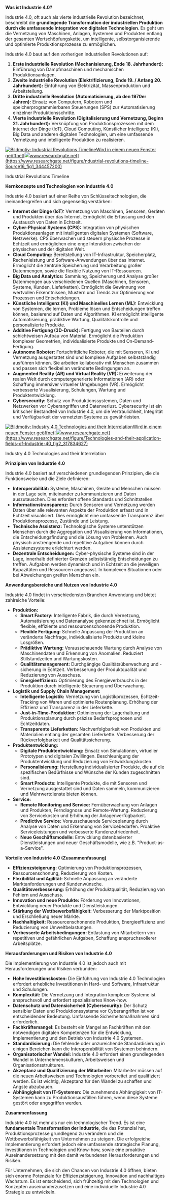 
**Was ist Industrie 4.0?**

Industrie 4.0, oft auch als vierte industrielle Revolution bezeichnet, beschreibt die **grundlegende Transformation der industriellen Produktion durch die umfassende Integration von digitalen Technologien**. Es geht um die Vernetzung von Maschinen, Anlagen, Systemen und Produkten entlang der gesamten Wertschöpfungskette, um intelligente, selbstorganisierende und optimierte Produktionsprozesse zu ermöglichen.

Industrie 4.0 baut auf den vorherigen industriellen Revolutionen auf:

1. **Erste industrielle Revolution (Mechanisierung, Ende 18. Jahrhundert):** Einführung von Dampfmaschinen und mechanischen Produktionsanlagen.
2. **Zweite industrielle Revolution (Elektrifizierung, Ende 19. / Anfang 20. Jahrhundert):** Einführung von Elektrizität, Massenproduktion und Arbeitsteilung.
3. **Dritte industrielle Revolution (Automatisierung, ab den 1970er Jahren):** Einsatz von Computern, Robotern und speicherprogrammierbaren Steuerungen (SPS) zur Automatisierung einzelner Produktionsschritte.
4. **Vierte industrielle Revolution (Digitalisierung und Vernetzung, Beginn 21. Jahrhundert):** Verknüpfung von Produktionsprozessen mit dem Internet der Dinge (IoT), Cloud Computing, Künstlicher Intelligenz (KI), Big Data und anderen digitalen Technologien, um eine umfassende Vernetzung und intelligente Produktion zu realisieren.

[![Bildmotiv: Industrial Revolutions Timeline](https://encrypted-tbn2.gstatic.com/images?q=tbn:ANd9GcQOm5HuiWywMV61DfYN5NNu5uhQcx-3dBziAms6-KX6VLBX4cU9mmByx6fV7Go2)Wird in einem neuen Fenster geöffnet](https://www.researchgate.net/figure/ndustrial-revolutions-timeline-Source16_fig1_344457200)[![](https://encrypted-tbn0.gstatic.com/favicon-tbn?q=tbn:ANd9GcQHnHFqVlgn9GP_QNJZJqp5p4tCYLbsP3aagcGHhOG1R5B49YpECY11Ifpa36Xt9B7B7i5sptMSQYILbaYUaLXDbBCp19SJHEuOmPv3eRw)www.researchgate.net](https://www.researchgate.net/figure/ndustrial-revolutions-timeline-Source16_fig1_344457200)

Industrial Revolutions Timeline

**Kernkonzepte und Technologien von Industrie 4.0**

Industrie 4.0 basiert auf einer Reihe von Schlüsseltechnologien, die ineinandergreifen und sich gegenseitig verstärken:

- **Internet der Dinge (IoT):** Vernetzung von Maschinen, Sensoren, Geräten und Produkten über das Internet. Ermöglicht die Erfassung und den Austausch von Daten in Echtzeit.
- **Cyber-Physical Systems (CPS):** Integration von physischen Produktionsanlagen mit intelligenten digitalen Systemen (Software, Netzwerke). CPS überwachen und steuern physische Prozesse in Echtzeit und ermöglichen eine enge Interaktion zwischen der physischen und der digitalen Welt.
- **Cloud Computing:** Bereitstellung von IT-Infrastruktur, Speicherplatz, Rechenleistung und Software-Anwendungen über das Internet. Ermöglicht die zentrale Speicherung und Verarbeitung großer Datenmengen, sowie die flexible Nutzung von IT-Ressourcen.
- **Big Data und Analytics:** Sammlung, Speicherung und Analyse großer Datenmengen aus verschiedenen Quellen (Maschinen, Sensoren, Systeme, Kunden, Lieferketten). Ermöglicht die Gewinnung von wertvollen Erkenntnissen, Mustern und Trends zur Optimierung von Prozessen und Entscheidungen.
- **Künstliche Intelligenz (KI) und Maschinelles Lernen (ML):** Entwicklung von Systemen, die lernen, Probleme lösen und Entscheidungen treffen können, basierend auf Daten und Algorithmen. KI ermöglicht intelligente Automatisierung, prädiktive Wartung, Qualitätskontrolle und personalisierte Produkte.
- **Additive Fertigung (3D-Druck):** Fertigung von Bauteilen durch schichtweisen Aufbau von Material. Ermöglicht die Produktion komplexer Geometrien, individualisierte Produkte und On-Demand-Fertigung.
- **Autonome Roboter:** Fortschrittliche Roboter, die mit Sensoren, KI und Vernetzung ausgestattet sind und komplexe Aufgaben selbstständig ausführen können. Sie arbeiten kollaborativ mit Menschen zusammen und passen sich flexibel an veränderte Bedingungen an.
- **Augmented Reality (AR) und Virtual Reality (VR):** Erweiterung der realen Welt durch computergenerierte Informationen (AR) oder Schaffung immersiver virtueller Umgebungen (VR). Ermöglicht verbesserte Visualisierung, Schulungen, Wartung und Produktentwicklung.
- **Cybersecurity:** Schutz von Produktionssystemen, Daten und Netzwerken vor Cyberangriffen und Datenverlust. Cybersecurity ist ein kritischer Bestandteil von Industrie 4.0, um die Vertraulichkeit, Integrität und Verfügbarkeit der vernetzten Systeme zu gewährleisten.

[![Bildmotiv: Industry 4.0 Technologies and their Interrelation](https://encrypted-tbn3.gstatic.com/images?q=tbn:ANd9GcSCwHmE3SsHBXMfWNs7CjvVjWyyzx7pnYrOMcLVNTkdbU1Xme0cU4c7eEaaM4Ma)Wird in einem neuen Fenster geöffnet](https://www.researchgate.net/figure/Technologies-and-their-application-fields-of-Industrie-40_fig2_317834627)[![](https://encrypted-tbn0.gstatic.com/favicon-tbn?q=tbn:ANd9GcQHnHFqVlgn9GP_QNJZJqp5p4tCYLbsP3aagcGHhOG1R5B49YpECY11Ifpa36Xt9B7B7i5sptMSQYILbaYUaLXDbBCp19SJHEuOmPv3eRw)www.researchgate.net](https://www.researchgate.net/figure/Technologies-and-their-application-fields-of-Industrie-40_fig2_317834627)

Industry 4.0 Technologies and their Interrelation

**Prinzipien von Industrie 4.0**

Industrie 4.0 basiert auf verschiedenen grundlegenden Prinzipien, die die Funktionsweise und die Ziele definieren:

- **Interoperabilität:** Systeme, Maschinen, Geräte und Menschen müssen in der Lage sein, miteinander zu kommunizieren und Daten auszutauschen. Dies erfordert offene Standards und Schnittstellen.
- **Informationstransparenz:** Durch Sensoren und Vernetzung werden Daten über alle relevanten Aspekte der Produktion erfasst und in Echtzeit visualisiert. Dies ermöglicht eine umfassende Transparenz über Produktionsprozesse, Zustände und Leistung.
- **Technische Assistenz:** Technologische Systeme unterstützen Menschen durch die Aggregation und Visualisierung von Informationen, die Entscheidungsfindung und die Lösung von Problemen. Auch physisch anstrengende und repetitive Aufgaben können durch Assistenzsysteme erleichtert werden.
- **Dezentrale Entscheidungen:** Cyber-physische Systeme sind in der Lage, innerhalb definierter Grenzen selbstständig Entscheidungen zu treffen. Aufgaben werden dynamisch und in Echtzeit an die jeweiligen Kapazitäten und Ressourcen angepasst. In komplexen Situationen oder bei Abweichungen greifen Menschen ein.

**Anwendungsbereiche und Nutzen von Industrie 4.0**

Industrie 4.0 findet in verschiedensten Branchen Anwendung und bietet zahlreiche Vorteile:

- **Produktion:**
    - **Smart Factory:** Intelligente Fabrik, die durch Vernetzung, Automatisierung und Datenanalyse gekennzeichnet ist. Ermöglicht flexible, effiziente und ressourcenschonende Produktion.
    - **Flexible Fertigung:** Schnelle Anpassung der Produktion an veränderte Nachfrage, individualisierte Produkte und kleine Losgrößen.
    - **Prädiktive Wartung:** Vorausschauende Wartung durch Analyse von Maschinendaten und Erkennung von Anomalien. Reduziert Stillstandzeiten und Wartungskosten.
    - **Qualitätsmanagement:** Durchgängige Qualitätsüberwachung und -sicherung in Echtzeit. Verbesserung der Produktqualität und Reduzierung von Ausschuss.
    - **Energieeffizienz:** Optimierung des Energieverbrauchs in der Produktion durch intelligente Steuerung und Überwachung.
- **Logistik und Supply Chain Management:**
    - **Intelligente Logistik:** Vernetzung von Logistikprozessen, Echtzeit-Tracking von Waren und optimierte Routenplanung. Erhöhung der Effizienz und Transparenz in der Lieferkette.
    - **Just-in-Time-Produktion:** Optimierung der Lagerhaltung und Produktionsplanung durch präzise Bedarfsprognosen und Echtzeitdaten.
    - **Transparente Lieferketten:** Nachverfolgbarkeit von Produkten und Materialien entlang der gesamten Lieferkette. Verbesserung der Rückverfolgbarkeit und Qualitätssicherung.
- **Produktentwicklung:**
    - **Digitale Produktentwicklung:** Einsatz von Simulationen, virtueller Prototypen und digitalen Zwillingen. Beschleunigung der Produktentwicklung und Reduzierung von Entwicklungskosten.
    - **Personalisierung:** Herstellung individualisierter Produkte, die auf die spezifischen Bedürfnisse und Wünsche der Kunden zugeschnitten sind.
    - **Smart Products:** Intelligente Produkte, die mit Sensoren und Vernetzung ausgestattet sind und Daten sammeln, kommunizieren und Mehrwertdienste bieten können.
- **Service:**
    - **Remote Monitoring und Service:** Fernüberwachung von Anlagen und Produkten, Ferndiagnose und Remote-Wartung. Reduzierung von Servicekosten und Erhöhung der Anlagenverfügbarkeit.
    - **Predictive Service:** Vorausschauende Serviceplanung durch Analyse von Daten und Erkennung von Servicebedarfen. Proaktive Serviceleistungen und verbesserte Kundenzufriedenheit.
    - **Neue Geschäftsmodelle:** Entwicklung datenbasierter Dienstleistungen und neuer Geschäftsmodelle, wie z.B. "Product-as-a-Service".

**Vorteile von Industrie 4.0 (Zusammenfassung)**

- **Effizienzsteigerung:** Optimierung von Produktionsprozessen, Ressourcenschonung, Reduzierung von Kosten.
- **Flexibilität und Agilität:** Schnelle Anpassung an veränderte Marktanforderungen und Kundenwünsche.
- **Qualitätsverbesserung:** Erhöhung der Produktqualität, Reduzierung von Fehlern und Ausschuss.
- **Innovation und neue Produkte:** Förderung von Innovationen, Entwicklung neuer Produkte und Dienstleistungen.
- **Stärkung der Wettbewerbsfähigkeit:** Verbesserung der Marktposition und Erschließung neuer Märkte.
- **Nachhaltigkeit:** Ressourcenschonende Produktion, Energieeffizienz und Reduzierung von Umweltbelastungen.
- **Verbesserte Arbeitsbedingungen:** Entlastung von Mitarbeitern von repetitiven und gefährlichen Aufgaben, Schaffung anspruchsvollerer Arbeitsplätze.

**Herausforderungen und Risiken von Industrie 4.0**

Die Implementierung von Industrie 4.0 ist jedoch auch mit Herausforderungen und Risiken verbunden:

- **Hohe Investitionskosten:** Die Einführung von Industrie 4.0 Technologien erfordert erhebliche Investitionen in Hard- und Software, Infrastruktur und Schulungen.
- **Komplexität:** Die Vernetzung und Integration komplexer Systeme ist anspruchsvoll und erfordert spezialisiertes Know-how.
- **Datenschutz und Datensicherheit (Cybersecurity):** Der Schutz sensibler Daten und Produktionssysteme vor Cyberangriffen ist von entscheidender Bedeutung. Umfassende Sicherheitsmaßnahmen sind erforderlich.
- **Fachkräftemangel:** Es besteht ein Mangel an Fachkräften mit den notwendigen digitalen Kompetenzen für die Entwicklung, Implementierung und den Betrieb von Industrie 4.0 Systemen.
- **Standardisierung:** Die fehlende oder unzureichende Standardisierung in einigen Bereichen kann die Interoperabilität von Systemen behindern.
- **Organisatorischer Wandel:** Industrie 4.0 erfordert einen grundlegenden Wandel in Unternehmenskulturen, Arbeitsweisen und Organisationsstrukturen.
- **Akzeptanz und Qualifizierung der Mitarbeiter:** Mitarbeiter müssen auf die neuen Arbeitsweisen und Technologien vorbereitet und qualifiziert werden. Es ist wichtig, Akzeptanz für den Wandel zu schaffen und Ängste abzubauen.
- **Abhängigkeit von IT-Systemen:** Die zunehmende Abhängigkeit von IT-Systemen kann zu Produktionsausfällen führen, wenn diese Systeme gestört oder angegriffen werden.

**Zusammenfassung**

Industrie 4.0 ist mehr als nur ein technologischer Trend. Es ist eine **fundamentale Transformation der Industrie**, die das Potenzial hat, Produktionsprozesse grundlegend zu verändern und die Wettbewerbsfähigkeit von Unternehmen zu steigern. Die erfolgreiche Implementierung erfordert jedoch eine umfassende strategische Planung, Investitionen in Technologien und Know-how, sowie eine proaktive Auseinandersetzung mit den damit verbundenen Herausforderungen und Risiken.

Für Unternehmen, die sich den Chancen von Industrie 4.0 öffnen, bieten sich enorme Potenziale für Effizienzsteigerung, Innovation und nachhaltiges Wachstum. Es ist entscheidend, sich frühzeitig mit den Technologien und Konzepten auseinanderzusetzen und eine individuelle Industrie 4.0 Strategie zu entwickeln.